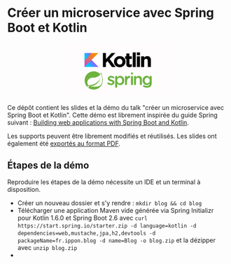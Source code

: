 # Créer un microservice avec Spring Boot et Kotlin

<p align="center"><img src="https://github.com/fdelbrayelle/spring-boot-with-kotlin/blob/master/kotlin-spring.jpg" width="50%" /></p>

Ce dépôt contient les slides et la démo du talk "créer un microservice avec Spring Boot et Kotlin". Cette démo est librement inspirée du guide Spring suivant : [Building web applications with Spring Boot and Kotlin](https://spring.io/guides/tutorials/spring-boot-kotlin/).

Les supports peuvent être librement modifiés et réutilisés. Les slides ont également été [exportés au format PDF](https://github.com/fdelbrayelle/spring-boot-with-kotlin/blob/master/presentation.pdf).

## Étapes de la démo

Reproduire les étapes de la démo nécessite un IDE et un terminal à disposition.

- Créer un nouveau dossier et s'y rendre : `mkdir blog && cd blog`
- Télécharger une application Maven vide générée via Spring Initializr pour Kotlin 1.6.0 et Spring Boot 2.6 avec `curl https://start.spring.io/starter.zip -d language=kotlin -d dependencies=web,mustache,jpa,h2,devtools -d packageName=fr.ippon.blog -d name=Blog -o blog.zip` et la dézipper avec `unzip blog.zip`
- 
